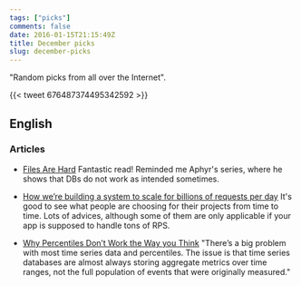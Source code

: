 ```yaml
---
tags: ["picks"]
comments: false
date: 2016-01-15T21:15:49Z
title: December picks
slug: december-picks
---
```


"Random picks from all over the Internet".

<!--more-->

{{< tweet 676487374495342592 >}}

## English

### Articles

* [Files Are Hard](http://danluu.com/file-consistency/)
  Fantastic read! Reminded me Aphyr's series, where he shows that DBs do not
  work as intended sometimes.

* [How we’re building a system to scale for billions of requests per day](http://engineering.snapdeal.com/how-were-building-a-system-to-scale-for-billions-of-requests-per-day-201512/)
  It's good to see what people are choosing for their projects from time to
  time. Lots of advices, although some of them are only applicable if your app
  is supposed to handle tons of RPS.

* [Why Percentiles Don’t Work the Way you Think](https://www.vividcortex.com/blog/why-percentiles-dont-work-the-way-you-think)
  "There’s a big problem with most time series data and percentiles. The issue
  is that time series databases are almost always storing aggregate metrics
  over time ranges, not the full population of events that were originally
  measured."

